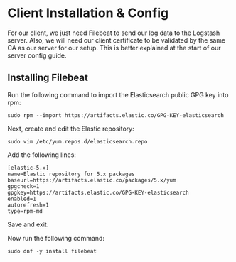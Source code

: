 # Client Installation & Config

For our client, we just need Filebeat to send our log data to the Logstash server.
Also, we will need our client certificate to be validated by the same CA as our server for our setup.
This is better explained at the start of our server config guide.

## Installing Filebeat

Run the following command to import the Elasticsearch public GPG key into rpm:

    sudo rpm --import https://artifacts.elastic.co/GPG-KEY-elasticsearch

Next, create and edit the Elastic repository:

	sudo vim /etc/yum.repos.d/elasticsearch.repo

Add the following lines:

	[elastic-5.x]
	name=Elastic repository for 5.x packages
	baseurl=https://artifacts.elastic.co/packages/5.x/yum
	gpgcheck=1
	gpgkey=https://artifacts.elastic.co/GPG-KEY-elasticsearch
	enabled=1
	autorefresh=1
	type=rpm-md

Save and exit.

Now run the following command:

	sudo dnf -y install filebeat


